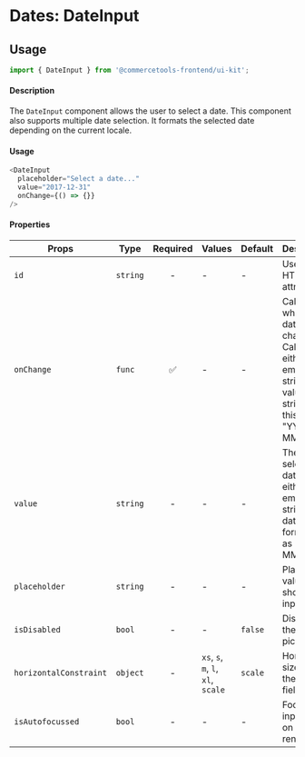 # Dates: DateInput

## Usage

```js
import { DateInput } from '@commercetools-frontend/ui-kit';
```

#### Description

The `DateInput` component allows the user to select a date. This component also supports
multiple date selection. It formats the selected date depending on the current locale.

#### Usage

```js
<DateInput
  placeholder="Select a date..."
  value="2017-12-31"
  onChange={() => {}}
/>
```

#### Properties

| Props                  | Type     | Required | Values                             | Default | Description                                                                                                           |
| ---------------------- | -------- | :------: | ---------------------------------- | ------- | --------------------------------------------------------------------------------------------------------------------- |
| `id`                   | `string` |    -     | -                                  | -       | Used as the HTML `id` attribute.                                                                                      |
| `onChange`             | `func`   |    ✅    | -                                  | -       | Called when the date changes. Called with either an empty string (no value) or a string in this format: "YYYY-MM-DD". |
| `value`                | `string` |    -     | -                                  | -       | The selected date, must either be an empty string or a date formatted as "YYYY-MM-DD".                                |
| `placeholder`          | `string` |    -     | -                                  | -       | Placeholder value to show in the input field                                                                          |
| `isDisabled`           | `bool`   |    -     | -                                  | `false` | Disables the date picker                                                                                              |
| `horizontalConstraint` | `object` |    -     | `xs`, `s`, `m`, `l`, `xl`, `scale` | `scale` | Horizontal size limit of the input field.                                                                             |
| `isAutofocussed`       | `bool`   |    -     | -                                  | -       | Focus the input field on initial render                                                                               |
